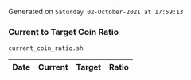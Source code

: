 Generated on `Saturday 02-October-2021 at 17:59:13`

### Current to Target Coin Ratio
`current_coin_ratio.sh`

Date|Current|Target|Ratio
---|---|---|---
